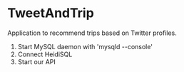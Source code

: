 # TweetAndTrip
Application to recommend trips based on Twitter profiles.


1. Start MySQL daemon with 'mysqld --console'
2. Connect HeidiSQL
3. Start our API
